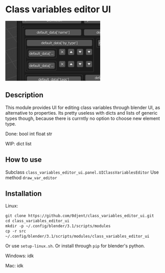 # Class variables editor UI
![example](static/screenshot_1.png)
## Description
This module provides UI for editing class variables through blender UI, as alternative to properties.
Its pretty useless with dicts and lists of generic types though, because there is currntly no option to choose new element type.

Done:
    bool
    int
    float
    str

WIP:
    dict
    list

## How to use
Subclass `class_variables_editor_ui.panel.UIClassVariablesEditor`
Use method `draw_var_editor`

## Installation
Linux:
```
git clone https://github.com/0djent/class_variables_editor_ui.git
cd class_variables_editor_ui
mkdir -p ~/.config/blender/3.1/scripts/modules
cp -r src ~/.config/blender/3.1/scripts/modules/class_variables_editor_ui
```
Or use `setup-linux.sh`.
Or install through `pip` for blender's python.

Windows:
idk

Mac:
idk
